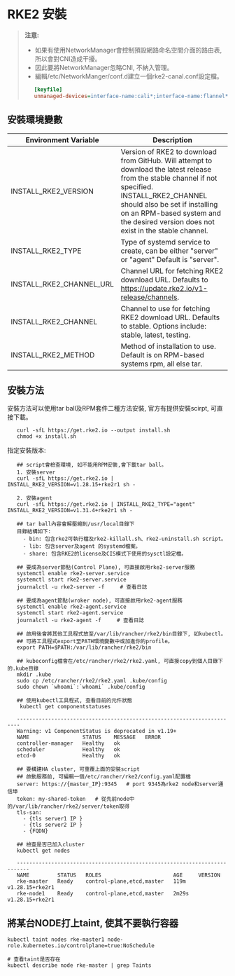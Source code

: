 # RKE2 安裝

> **注意:** 
> - 如果有使用NetworkManager會控制預設網路命名空間介面的路由表,所以會對CNI造成干擾。
> - 因此要將NetworkManager忽略CNI, 不納入管理。
> - 編輯/etc/NetworkManger/conf.d建立一個rke2-canal.conf設定檔。
>
> ```INI
>    [keyfile]
>    unmanaged-devices=interface-name:cali*;interface-name:flannel*
> ```

## 安裝環境變數
| Environment Variable    | Description |
| ------------------------| ----------- |
| INSTALL_RKE2_VERSION    | Version of RKE2 to download from GitHub. Will attempt to download the latest release from the stable channel if not specified. INSTALL_RKE2_CHANNEL should also be set if installing on an RPM-based system and the desired version does not exist in the stable channel.   |
| INSTALL_RKE2_TYPE       | Type of systemd service to create, can be either "server" or "agent" Default is "server".        |
| INSTALL_RKE2_CHANNEL_URL| Channel URL for fetching RKE2 download URL. Defaults to https://update.rke2.io/v1-release/channels.|
| INSTALL_RKE2_CHANNEL    | Channel to use for fetching RKE2 download URL. Defaults to stable. Options include: stable, latest, testing. |
| INSTALL_RKE2_METHOD     | Method of installation to use. Default is on RPM-based systems rpm, all else tar. |

## 安裝方法
安裝方法可以使用tar ball及RPM套件二種方法安裝, 官方有提供安裝scirpt, 可直接下載。
```shell
   curl -sfL https://get.rke2.io --output install.sh
   chmod +x install.sh
```
指定安裝版本:
```shell
   ## script會檢查環境, 如不能用RPM安裝,會下載tar ball。
   1. 安裝server
   curl -sfL https://get.rke2.io | INSTALL_RKE2_VERSION=v1.28.15+rke2r1 sh -

   2. 安裝agent
   curl -sfL https://get.rke2.io | INSTALL_RKE2_TYPE="agent" INSTALL_RKE2_VERSION=v1.31.4+rke2r1 sh -

   ## tar ball內容會解壓縮到/usr/local目錄下
   目錄結構如下:
     - bin: 包含rke2可執行檔及rke2-killall.sh、rke2-uninstall.sh script。
     - lib: 包含server及agent 的systemd檔案。
     - share: 包含RKE2的license及CIS模式下使用的sysctl設定檔。

   ## 要成為server節點(Control Plane), 可直接啟用rke2-server服務
   systemctl enable rke2-server.service
   systemctl start rke2-server.service
   journalctl -u rke2-server -f     # 查看日誌

   ## 要成為agent節點(wroker node), 可直接啟用rke2-agent服務
   systemctl enable rke2-agent.service
   systemctl start rke2-agent.service
   journalctl -u rke2-agent -f     # 查看日誌

   ## 啟用後會將其他工具程式放至/var/lib/rancher/rke2/bin目錄下, 如kubectl。
   ## 可將工具程式export至PATH環境變數中或加進你的profile。
   export PATH=$PATH:/var/lib/rancher/rke2/bin

   ## kubeconfig檔會在/etc/rancher/rke2/rke2.yaml, 可直接copy到個人目錄下的.kube目錄
   mkdir .kube
   sudo cp /etc/rancher/rke2/rke2.yaml .kube/config
   sudo chown `whoami`:`whoami` .kube/config

   ## 使用kubectl工具程式, 查看目前的元件狀態
    kubectl get componentstatuses

   -----------------------------------------------------------------------
   Warning: v1 ComponentStatus is deprecated in v1.19+
   NAME                 STATUS    MESSAGE   ERROR
   controller-manager   Healthy   ok
   scheduler            Healthy   ok
   etcd-0               Healthy   ok

   ## 要構建HA cluster, 可重覆上面的安裝script
   ## 啟動服務前, 可編輯一個/etc/rancher/rke2/config.yaml配置檔
   server: https://{master_IP}:9345   # port 9345為rke2 node和server通信埠
   token: my-shared-token   # 從先前node中的/var/lib/rancher/rke2/server/token取得
   tls-san:
     - {tls server1 IP }
     - {tls server2 IP }
     - {FQDN}

   ## 檢查是否已加入cluster
   kubectl get nodes

   --------------------------------------------------------------------------
   NAME         STATUS   ROLES                       AGE     VERSION
   rke-master   Ready    control-plane,etcd,master   119m    v1.28.15+rke2r1
   rke-node1    Ready    control-plane,etcd,master   2m29s   v1.28.15+rke2r1
```
## 將某台NODE打上taint, 使其不要執行容器
```shell
kubectl taint nodes rke-master1 node-role.kubernetes.io/controlplane=true:NoSchedule

# 查看taint是否存在
kubectl describe node rke-master | grep Taints
```